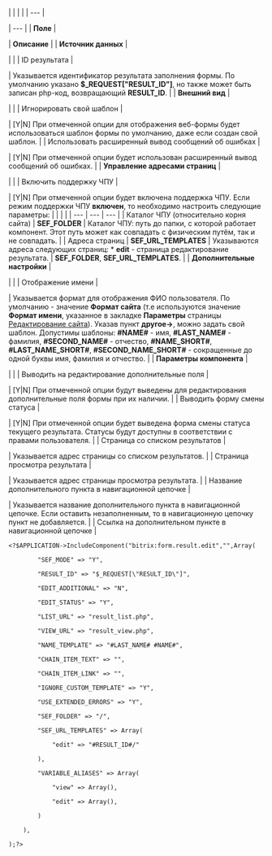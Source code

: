 |  |  |  |
| --- |

| --- |
| **Поле** |

| **Описание** |
| **Источник данных** |

| |
| ID результата |

| Указывается идентификатор результата заполнения формы. По умолчанию указано **$\_REQUEST["RESULT\_ID"]**, но также может быть записан php-код, возвращающий **RESULT\_ID**. |
| **Внешний вид** |

| |
| Игнорировать свой шаблон |

| [Y|N] При отмеченной опции для отображения веб-формы будет использоваться шаблон формы по умолчанию, даже если создан свой шаблон. |
| Использовать расширенный вывод сообщений об ошибках |

| [Y|N] При отмеченной опции будет использован расширенный вывод сообщений об ошибках. |
| **Управление адресами страниц** |

| |
| Включить поддержку ЧПУ |

| [Y|N] При отмеченной опции будет включена поддержка ЧПУ.   Если режим поддержки ЧПУ **включен**, то необходимо настроить следующие параметры:     |  |  |  | | --- | --- | --- | | Каталог ЧПУ (относительно корня сайта) | **SEF\_FOLDER** | Каталог ЧПУ: путь до папки, с которой работает компонент. Этот путь может как совпадать с физическим путём, так и не совпадать. | | Адреса страниц | **SEF\_URL\_TEMPLATES** | Указываются адреса следующих страниц:  * **edit** - cтраница редактирование результата. |  **SEF\_FOLDER**, **SEF\_URL\_TEMPLATES**. |
| **Дополнительные настройки** |

| |
| Отображение имени |

| Указывается формат для отображения ФИО пользователя. По умолчанию - значение **Формат сайта** (т.е используются значение **Формат имени**, указанное в закладке **Параметры** страницы [Редактирование сайта](/user_help/settings/settings/sites/site_edit.php)). Указав пункт **другое->**, можно задать свой шаблон. Допустимы шаблоны: **#NAME#** - имя, **#LAST\_NAME#** - фамилия, **#SECOND\_NAME#** - отчество, **#NAME\_SHORT#**, **#LAST\_NAME\_SHORT#**, **#SECOND\_NAME\_SHORT#** - сокращенные до одной буквы имя, фамилия и отчество. |
| **Параметры компонента** |

| |
| Выводить на редактирование дополнительные поля |

| [Y|N] При отмеченной опции будут выведены для редактирования дополнительные поля формы при их наличии. |
| Выводить форму смены статуса |

| [Y|N] При отмеченной опции будет выведена форма смены статуса текущего результата. Статусы будут доступны в соответствии с правами пользователя. |
| Страница со списком результатов |

| Указывается адрес страницы со списком результатов. |
| Страница просмотра результата |

| Указывается адрес страницы просмотра результата. |
| Название дополнительного пункта в навигационной цепочке |

| Указывается название дополнительного пункта в навигационной цепочке. Если оставить незаполненным, то в навигационную цепочку пункт не добавляется. |
| Ссылка на дополнительном пункте в навигационной цепочке |

```
<?$APPLICATION->IncludeComponent("bitrix:form.result.edit","",Array(

		"SEF_MODE" => "Y", 

		"RESULT_ID" => "$_REQUEST[\"RESULT_ID\"]", 

		"EDIT_ADDITIONAL" => "N", 

		"EDIT_STATUS" => "Y", 

		"LIST_URL" => "result_list.php", 

		"VIEW_URL" => "result_view.php", 

		"NAME_TEMPLATE" => "#LAST_NAME# #NAME#",

		"CHAIN_ITEM_TEXT" => "", 

		"CHAIN_ITEM_LINK" => "", 

		"IGNORE_CUSTOM_TEMPLATE" => "Y", 

		"USE_EXTENDED_ERRORS" => "Y", 

		"SEF_FOLDER" => "/", 

		"SEF_URL_TEMPLATES" => Array(

			"edit" => "#RESULT_ID#/"

		),

		"VARIABLE_ALIASES" => Array(

			"view" => Array(),

			"edit" => Array(),

		)

	),

);?>


```